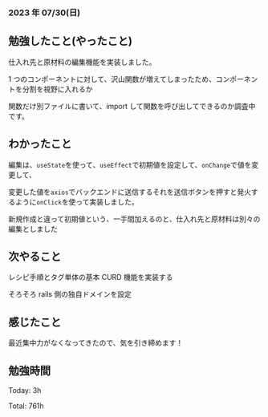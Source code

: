 ### 2023 年 07/30(日)

## 勉強したこと(やったこと)

仕入れ先と原材料の編集機能を実装しました。

1 つのコンポーネントに対して、沢山関数が増えてしまったため、コンポーネントを分割を視野に入れるか

関数だけ別ファイルに書いて、import して関数を呼び出してできるのか調査中です。

## わかったこと

編集は、`useState`を使って、`useEffect`で初期値を設定して、`onChange`で値を変更して、

変更した値を`axios`でバックエンドに送信するそれを送信ボタンを押すと発火するように`onClick`を使って実装しました。

新規作成と違って初期値という、一手間加えるのと、仕入れ先と原材料は別々の編集としました

## 次やること

レシピ手順とタグ単体の基本 CURD 機能を実装する

そろそろ rails 側の独自ドメインを設定

## 感じたこと

最近集中力がなくなってきたので、気を引き締めます！

## 勉強時間

Today: 3h

Total: 761h
